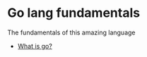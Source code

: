 # Go lang fundamentals

The fundamentals of this amazing language 

- [What is go?](/fundamentals/what-is-go.md)
